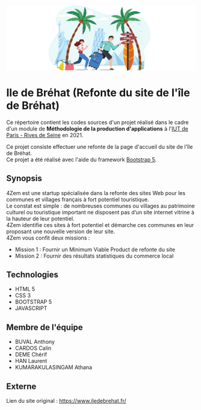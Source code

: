 ![Logo](./idb.svg)

# Ile de Bréhat (Refonte du site de l'île de Bréhat)

Ce répertoire contient les codes sources d'un projet réalisé dans le cadre d'un module de <strong>Méthodologie de la production d'applications</strong>
à l'[IUT de Paris - Rives de Seine](https://iutparis-seine.u-paris.fr/) en 2021.

Ce projet consiste effectuer une refonte de la page d'accueil du site de l'île de Bréhat.<br>
Ce projet a été réalisé avec l'aide du framework [Bootstrap 5](https://getbootstrap.com/docs/5.0/getting-started/introduction/).

## Synopsis

4Zem est une startup spécialisée dans la refonte des sites Web pour les communes et villages français à fort potentiel touristique.</br>
Le constat est simple : de nombreuses communes ou villages au patrimoine culturel ou touristique important ne disposent pas d’un site internet vitrine
à la hauteur de leur potentiel.</br>
4Zem identifie ces sites à fort potentiel et démarche ces communes en leur proposant une nouvelle version de leur site.</br>
4Zem vous confit deux missions :</br>
* Mission 1 : Fournir un Minimum Viable Product de refonte du site
* Mission 2 : Fournir des résultats statistiques du commerce local

## Technologies

* HTML 5
* CSS 3
* BOOTSTRAP 5
* JAVASCRIPT

## Membre de l'équipe

* BUVAL Anthony
* CARDOS Calin
* DEME Chérif
* HAN Laurent
* KUMARAKULASINGAM Athana

## Externe

Lien du site original : https://www.iledebrehat.fr/
